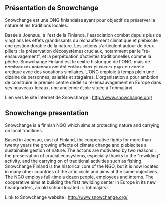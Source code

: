## Présentation de Snowchange


Snowchange est une ONG finlandaise ayant pour objectif de préserver la nature et les traditions locales.

Basée à Joensuu, à l'est de la Finlande, l'association combat depuis plus de vingt ans les effets grandissants du réchauffement climatique et plébiscite une gestion durable de la nature. Les actions s'articulent autour de deux piliers : la préservation ďécosystèmes cruciaux, notamment par le "ré-ensauvagement", et la perpétuation ďactivités traditionnelles comme la pêche.
Snowchange Finland est le centre historique de l'ONG, mais de nombreuses antennes ont été créées dans plusieurs pays du cercle arctique avec des vocations similaires. L'ONG emploie à temps plein une dizaine de personnes, salariés et stagiaires. L'organisation a pour ambition de construire le premier centre dédié au ré-ensauvagement en Europe dans ses nouveaux locaux, une ancienne école située à Tohmajärvi.

Lien vers le site internet de Snowchange : http://www.snowchange.org/



## Snowchange presentation


Snowchange is a finnish NGO which aims at protecting nature and carrying on local traditions.

Based in Joensuu, east of Finland, the cooperative fights for more than twenty years the growing effects of climate change and plebiscites a sustainable gestion of nature. The actions are motivated by two reasons : the preservation of crucial ecosystems, especially thanks to the "rewilding" activity, and the carrying on of traditional activities such as fishing.
Snowchange Finland is the historical core of the NGO, but it is now located in many other countries of the artic circle and aims at the same objectives. The NGO employs full-time a dozen people, employees and interns. The cooperative aims at building the first rewilding center in Europe in its new headquarters, an old school located in Tohmajärvi.

Link to Snowchange website : http://www.snowchange.org/
